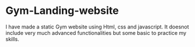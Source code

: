 # Gym-Landing-website
I have made a static Gym website using Html, css and javascript. It doesnot include very much advanced functionalities but some basic to practice my skills.
